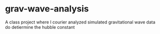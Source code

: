 # grav-wave-analysis
A class project where I courier analyzed simulated gravitational wave data do detiermine the hubble constant
